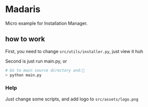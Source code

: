 # Madaris
Micro example for Installation Manager.


## how to work
First, you need to change `src/utils/installer.py`, just view it huh


Second is just run main.py, or
```bash
# Go to main source directory and:
> python main.py
```


### Help
Just change some scripts, and add logo to `src/assets/logo.png`


